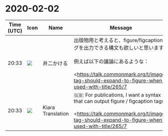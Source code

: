 # 2020-02-02

|Time (UTC)|Icon|Name|Message|
|---|---|---|---|
|20:33|![](https://secure.gravatar.com/avatar/fe16627d598def67b736c8d88a9bb84d.jpg?s=72&d=https%3A%2F%2Fa.slack-edge.com%2Fdf10d%2Fimg%2Favatars%2Fava_0019-72.png)|井二かける|出版物用と考えると、figure/figcaptionタグを出力できる構文も欲しいと思います。<br><br>例えば以下の議論にあるような：<br><br><https://talk.commonmark.org/t/image-tag-should-expand-to-figure-when-used-with-title/265/7|https://talk.commonmark.org/t/image-tag-should-expand-to-figure-when-used-with-title/265/7><br><https://github.com/lunet-io/markdig/blob/master/src/Markdig.Tests/Specs/FigureFooterAndCiteSpecs.md|https://github.com/lunet-io/markdig/blob/master/src/Markdig.Tests/Specs/FigureFooterAndCiteSpecs.md><br><blockquote><pre># Extensions<br><br>The following the figure extension:<br><br>## Figures<br> <br>A figure can be defined by using a pattern equivalent to a fenced code block but with the character `^`<br></pre>````````````````````````````` example<br>^^^<br>This is a figure<br>^^^ This is a *caption*<br>.<br>&lt;figure&gt;<br>&lt;p&gt;This is a figure&lt;/p&gt;<br>&lt;figcaption&gt;This is a &lt;em&gt;caption&lt;/em&gt;&lt;/figcaption&gt;<br>&lt;/figure&gt;<br>`````````````````````````````<pre><br>## Footers<br><br>A footer equivalent to a block quote parsing but starts with double character ^^<br></pre>````````````````````````````` example<br>^^ This is a footer<br>^^ multi-line<br>.<br>&lt;footer&gt;This is a footer<br>multi-line&lt;/footer&gt;<br>`````````````````````````````<pre><br>## Cite<br><br>A cite is working like an emphasis but using the double character ""<br></pre>````````````````````````````` example<br>This is a ""citation of someone""<br>.<br>&lt;p&gt;This is a &lt;cite&gt;citation of someone&lt;/cite&gt;&lt;/p&gt;<br>`````````````````````````````<pre></pre></blockquote>|
|20:33|![](https://avatars.slack-edge.com/2019-08-21/732685848020_f3f20736795184660348_72.png)|Kiara Translation|🇬🇧: For publications, I want a syntax that can output figure / figcaption tags.<br><br><https://talk.commonmark.org/t/image-tag-should-expand-to-figure-when-used-with-title/265/7|https://talk.commonmark.org/t/image -tag-should-expand-to-figure-when-used-with-title / 265/7><br><https://github.com/lunet-io/markdig/blob/master/src/Markdig.Tests/Specs/FigureFooterAndCiteSpecs.md|https://github.com/lunet-io/markdig/blob/master/src /Markdig.Tests/Specs/FigureFooterAndCiteSpecs.md>|
